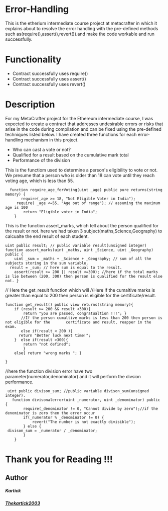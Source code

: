 # Error-Handling
This is the etherium intermediate course project at metacrafter in which it explains about to resolve the error handling with the pre-defined methods such as(require(),assert(),revert()).and make the code workable and run successfully.

# Functionality
- Contract successfully uses require()
- Contract successfully uses assert()
- Contract successfully uses revert() 

# Description 
For my MetaCrafter project for the Ethereum intermediate course, I was expected to create a contract that addresses undesirable errors or risks that arise in the code during compilation and can be fixed using the pre-defined techniques listed below. 
I have created three functions for each error-handling mechanism in this project.
-  Who can cast a vote or not?
-  Qualified for a result based on the cumulative mark total 
-  Performance of the division

This is the functiom used to determine a person's eligibility to vote or not.
We presume that a person who is older than 18 can vote until they reach voting age, which is less than 55.
```solidity 
  function require_age_forVoting(uint _age) public pure returns(string memory) {
       require(_age >= 18, "Not Eligible Voter in India"); 
     require( _age <=55, "Age out of range"); // assuming the maximum age is 100
        return "Eligible voter in India";
    } 
```
This is the function assert_marks, which tell about the person qualified for the result or not.
here we had taken 3 subject(maths,Science,Geography) to calcualte the end result of each student.
```solidity 
uint public result; // public variable result(unsigned integer)
function assert_marks(uint _maths, uint _Science, uint _Geography) public {
    uint _sum = _maths + _Science + _Geography; // sum of all the subjects storing in the sum variable.
  result = _sum; // here sum is equal to the result.
    assert(result >= 200 || result <=300); //here if the total marks is lie between (200, 300) then person is qualified for the result else not. }
```
// Here the get_result function which will 
//Here If the cumaltive marks is greater than equal to 200 then person is eligible for the certificate/result.
```solidity 
function get_result() public view returns(string memory){
    if (result >= 200 && result <300){
        return "you are passed, congratualtion !!!"; } 
       //If the person cumaltive marks is less than 200 then person is not eligible for the       certificate and result, reapper in the exam.
       else if(result < 200 ){
      return "Better luck next time!";
    }  else if(result >300){
        return "not defined";
        }
    else{ return "wrong marks "; }
    
}
```
//here the function division error have two parameter(numerator,denominator) and it will perform the divsion performance.
```solidity   
 uint public divison_sum; //public variable divison_sum(unsigned integer).
   function divisonalerror(uint _numerator, uint _denominator) public {
        require(_denominator != 0, "Cannot divide by zero");//if the denominator is zero then the error occur
        if(_numerator % _denominator != 0) {
            revert("The number is not exactly divisible");
        } else {
 divison_sum = _numerator / _denominator;
        }
    }
```
# Thank you for Reading !!!
## Author
##### Kartick
##### [Thekartick2003](https://github.com/Thekartick2003)
